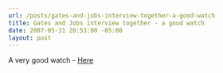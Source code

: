 ```yaml
---
url: /posts/gates-and-jobs-interview-together-a-good-watch
title: Gates and Jobs interview together - a good watch
date: 2007-05-31 20:53:00 -05:00
layout: post
---
```


A very good watch - [Here](http://d5.allthingsd.com/20070530/d5-gates-jobs-interview/)
